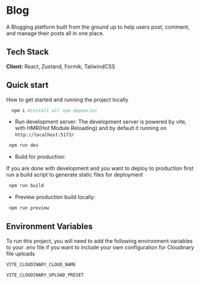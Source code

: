 # Blog

A Blogging platform built from the ground up to help users post, comment, and manage their posts all in one place.

## Tech Stack

**Client:** React, Zustand, Formik, TailwindCSS

## Quick start

How to get started and running the project locally

```bash
  npm i #install all npm depencies
```

- Run development server:
  The development server is powered by vite, with HMR(Hot Module Reloading) and by default it running on `http://localhost:5173/`

```bash
 npm run dev
```

- Build for production:

If you are done with development and you want to deploy to production first run a build script to generate static files for deployment

```bash
 npm run build
```

- Preview production build locally:

```bash
 npm run preview
```

## Environment Variables

To run this project, you will need to add the following environment variables to your .env file if you want to include your own configuration for Cloudinary file uploads

`VITE_CLOUDINARY_CLOUD_NAME`

`VITE_CLOUDINARY_UPLOAD_PRESET`
